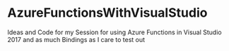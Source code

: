 # AzureFunctionsWithVisualStudio
Ideas and Code for my Session for using Azure Functions in Visual Studio 2017 and as much Bindings as I care to test out
